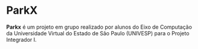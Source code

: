 # ParkX
**Parkx** é um projeto em grupo realizado por alunos do Eixo de Computação da Universidade Virtual do Estado de São Paulo (UNIVESP) para o Projeto Integrador I.
